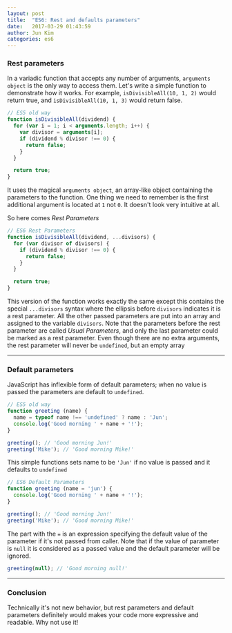 ```yaml
---
layout: post
title:  "ES6: Rest and defaults parameters"
date:   2017-03-29 01:43:59
author: Jun Kim
categories: es6
---
```


### Rest parameters

In a variadic function that accepts any number of arguments, `arguments object` is the only way to access them.
Let's write a simple function to demonstrate how it works.
For example, `isDivisibleAll(10, 1, 2)` would return true, and `isDivisibleAll(10, 1, 3)` would return false.

```js
// ES5 old way
function isDivisibleAll(dividend) {
  for (var i = 1; i < arguments.length; i++) {
    var divisor = arguments[i];
    if (dividend % divisor !== 0) {
      return false;
    }
  }

  return true;
}
```

It uses the magical `arguments object`, an array-like object containing the parameters to the function. One thing we need to remember is the first additional argument is located at `1` not `0`. It doesn't look very intuitive at all.

So here comes *Rest Parameters*
```js
// ES6 Rest Parameters
function isDivisibleAll(dividend, ...divisors) {
  for (var divisor of divisors) {
    if (dividend % divisor !== 0) {
      return false;
    }
  }

  return true;
}
```

This version of the function works exactly the same except this contains the special `...divisors` syntax where the ellipsis before `divisors` indicates it is a rest parameter. All the other passed parameters are put into an array and assigned to the variable `divisors`.
Note that the parameters before the rest parameter are called *Usual Parameters*, and only the last parameter could be marked as a rest parameter. Even though there are no extra arguments, the rest parameter will never be `undefined`, but an empty array

------

### Default parameters
JavaScript has inflexible form of default parameters; when no value is passed the parameters are default to `undefined`.

```js
// ES5 old way
function greeting (name) {
  name = typeof name !== 'undefined' ? name : 'Jun';
  console.log('Good morning ' + name + '!');
}

greeting(); // 'Good morning Jun!'
greeting('Mike'); // 'Good morning Mike!'

```
This simple functions sets name to be `'Jun'` if no value is passed and it defaults to `undefined`


```js
// ES6 Default Parameters
function greeting (name = 'jun') {
  console.log('Good morning ' + name + '!');
}

greeting(); // 'Good morning Jun!'
greeting('Mike'); // 'Good morning Mike!'
```

The part with the `=` is an expression specifying the default value of the parameter if it's not passed from caller. Note that if the value of parameter is `null` it is considered as a passed value and the default parameter will be ignored.


```js
greeting(null); // 'Good morning null!'
```


------
### Conclusion

Technically it's not new behavior, but rest parameters and default parameters definitely would makes your code more expressive and readable. Why not use it!
